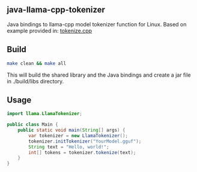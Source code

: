 ## java-llama-cpp-tokenizer

Java bindings to llama-cpp model tokenizer function for Linux. Based on example provided in: [tokenize.cpp](https://github.com/ggml-org/llama.cpp/blob/master/examples/tokenize/tokenize.cpp)

## Build
```bash
make clean && make all
```

This will build the shared library and the Java bindings and create a jar file in ./build/libs directory.

## Usage
```java
import llama.LlamaTokenizer;

public class Main {
    public static void main(String[] args) {
        var tokenizer = new LlamaTokenizer();
        tokenizer.initTokenizer("YourModel.gguf");
        String text = "Hello, world!";
        int[] tokens = tokenizer.tokenize(text);
    }
}
```
